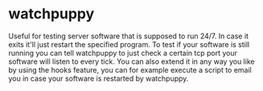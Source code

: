 watchpuppy
==========

Useful for testing server software that is supposed to run 24/7. In case it exits it'll just restart the specified program. To test if your software is still running you can tell watchpuppy to just check a certain tcp port your software will listen to every tick. You can also extend it in any way you like by using the hooks feature, you can for example execute a script to email you in case your software is restarted by watchpuppy.

